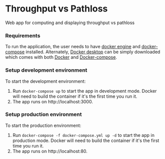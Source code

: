 # Throughput vs Pathloss

Web app for computing and displaying throughput vs pathloss

### Requirements

To run the application, the user needs to have [docker engine](https://docs.docker.com/engine/install/) and [docker-compose](https://docs.docker.com/compose/install/) installed. Alternately, [Docker desktop](https://docs.docker.com/compose/install/compose-desktop/) can be simply downloaded which comes with both [Docker](https://docs.docker.com/engine/) and [Docker-compose](https://docs.docker.com/compose/).
### Setup development environment
To start the development environment:
1. Run `docker-compose up` to start the app in development mode. Docker will need to build the container if it's the first time you run it.
2. The app runs on http://localhost:3000.


### Setup production environment
To start the production environment:
1. Run `docker-compose -f docker-compose.yml up -d` to start the app in production mode. Docker will need to build the container if it's the first time you run it.
2. The app runs on http://localhost:80.
